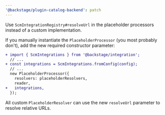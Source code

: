 ```yaml
---
'@backstage/plugin-catalog-backend': patch
---
```


Use `ScmIntegrationRegistry#resolveUrl` in the placeholder processors instead of a custom implementation.

If you manually instantiate the `PlaceholderProcessor` (you most probably don't), add the new required constructor parameter:

```diff
+ import { ScmIntegrations } from '@backstage/integration';
  // ...
+ const integrations = ScmIntegrations.fromConfig(config);
  // ...
  new PlaceholderProcessor({
    resolvers: placeholderResolvers,
    reader,
+   integrations,
  });
```

All custom `PlaceholderResolver` can use the new `resolveUrl` parameter to resolve relative URLs.
